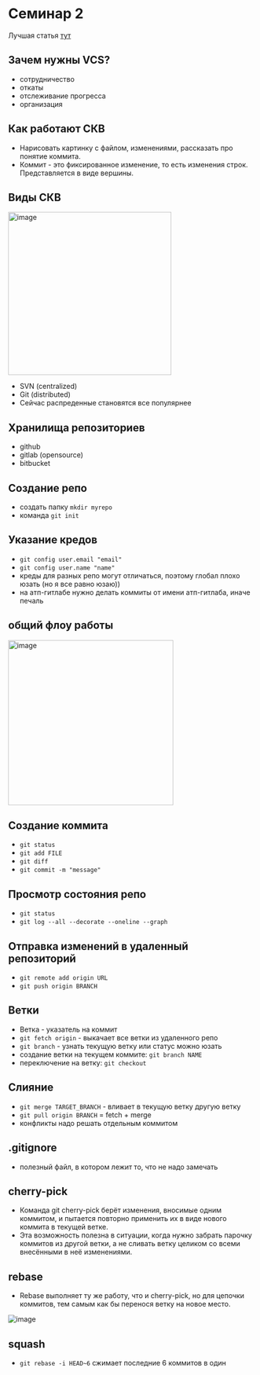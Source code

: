 # Семинар 2

Лучшая статья [тут](https://github.com/synthMoza/understanding_git_rus/wiki/%D0%92%D1%81%D1%82%D1%83%D0%BF%D0%BB%D0%B5%D0%BD%D0%B8%D0%B5)

## Зачем нужны VCS?

* сотрудничество
* откаты
* отслеживание прогресса
* организация

## Как работают СКВ

* Нарисовать картинку с файлом, изменениями, рассказать про понятие коммита.
* Коммит - это фиксированное изменение, то есть изменения строк. Представляется в виде вершины.

## Виды СКВ

<img width="332" alt="image" src="https://github.com/timattt/Tmp/assets/25401699/647550f3-8bb4-40f8-a091-995c28d806db">

* SVN (centralized)
* Git (distributed)
* Сейчас распреденные становятся все популярнее

## Хранилища репозиториев

* github
* gitlab (opensource)
* bitbucket

## Создание репо

* создать папку ```mkdir myrepo```
* команда ```git init```

## Указание кредов

* ```git config user.email "email"```
* ```git config user.name "name"```
* креды для разных репо могут отличаться, поэтому глобал плохо юзать (но я все равно юзаю))
* на атп-гитлабе нужно делать коммиты от имени атп-гитлаба, иначе печаль

## общий флоу работы

<img width="336" alt="image" src="https://github.com/timattt/Tmp/assets/25401699/57de75d4-0758-41f3-9d94-330101204fda">

## Создание коммита

* ```git status```
* ```git add FILE```
* ```git diff```
* ```git commit -m "message"```

## Просмотр состояния репо

* ```git status```
* ```git log --all --decorate --oneline --graph```
  
## Отправка изменений в удаленный репозиторий

* ```git remote add origin URL```
* ```git push origin BRANCH```

## Ветки

* Ветка - указатель на коммит
* ```git fetch origin``` - выкачает все ветки из удаленного репо
* ```git branch``` - узнать текущую ветку или статус можно юзать
* создание ветки на текущем коммите: ```git branch NAME```
* переключение на ветку: ```git checkout```

## Слияние

* ```git merge TARGET_BRANCH``` - вливает в текущую ветку другую ветку
* ```git pull origin BRANCH``` = fetch + merge
* конфликты надо решать отдельным коммитом

## .gitignore

* полезный файл, в котором лежит то, что не надо замечать

## cherry-pick

* Команда git cherry-pick берёт изменения, вносимые одним коммитом, и пытается повторно применить их в виде нового коммита в текущей ветке.
* Эта возможность полезна в ситуации, когда нужно забрать парочку коммитов из другой ветки, а не сливать ветку целиком со всеми внесёнными в неё изменениями.

## rebase

* Rebase выполняет ту же работу, что и cherry-pick, но для цепочки коммитов, тем самым как бы перенося ветку на новое место.

![image](https://github.com/timattt/Tmp/assets/25401699/7d263fb6-2571-4b1f-bd64-53d9ba4b24e0)

## squash

* ```git rebase -i HEAD~6``` сжимает последние 6 коммитов в один

